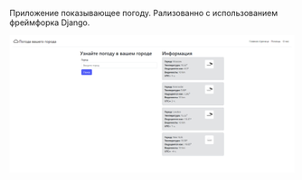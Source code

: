 Приложение показывающее погоду. Рализованно с использованием фреймфорка Django.

![UI.png](pictures%2FUI.png)
